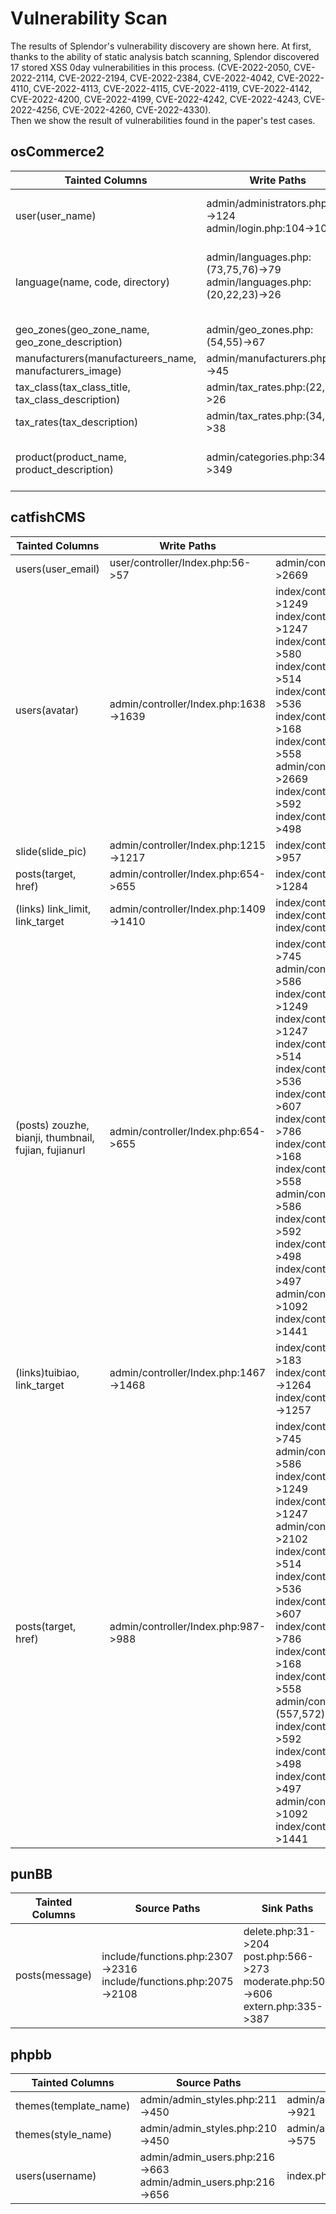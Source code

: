 # Vulnerability Scan

The results of Splendor's vulnerability discovery are shown here. 
At first, thanks to the ability of static analysis batch scanning, Splendor discovered 17 stored XSS 0day vulnerabilities in this process.
(CVE-2022-2050, CVE-2022-2114, CVE-2022-2194, CVE-2022-2384, CVE-2022-4042, CVE-2022-4110, CVE-2022-4113, CVE-2022-4115, CVE-2022-4119, CVE-2022-4142,
CVE-2022-4200, CVE-2022-4199, CVE-2022-4242, CVE-2022-4243, CVE-2022-4256, CVE-2022-4260, CVE-2022-4330).<br>
Then we show the result of vulnerabilities found in the paper's test cases.


## osCommerce2

| Tainted Columns                                         | Write Paths                                                  | Read Paths                                                   |
  | ------------------------------------------------------- | ------------------------------------------------------------ | ------------------------------------------------------------ |
  | user(user_name)                                         | admin/administrators.php:102->124<br>admin/login.php:104->108 | admin/administrators.php:262->292<br>admin/administrators.php:262->327 |
  | language(name, code, directory)                         | admin/languages.php:(73,75,76)->79<br>admin/languages.php:(20,22,23)->26<br><br> | admin/languages.php:143->153<br>admin/languages.php:143->180<br>admin/languages.php:143->244 |
  | geo_zones(geo_zone_name, geo_zone_description)          | admin/geo_zones.php:(54,55)->67                      | admin/tax_rates.php:76->92                           |
  | manufacturers(manufactureers_name, manufacturers_image) | admin/manufacturers.php:41->45                       | admin/manufacturers.php:127->163                     |
  | tax_class(tax_class_title, tax_class_description)       | admin/tax_rates.php:(22,23)->26                      | admin/tax_rates.php:76->85<br>admin/tax_rates.php:76->169 |
  | tax_rates(tax_description)                              | admin/tax_rates.php:(34,35)->38                      | admin/tax_rates.php:76->85<br>admin/tax_rates.php:76->169 |
  | product(product_name, product_description)              | admin/categories.php:347->349<br>                    | admin/specials.php:157->169<br>admin/reviews.php:66->144<br>admin/reviews.php:66->291<br>admin/reviews.php:66->88 |
  

## catfishCMS

 | Tainted Columns                                      | Write Paths                                                  | Read Paths                                                   |
  | ---------------------------------------------------- | ------------------------------------------------------------ | ------------------------------------------------------------ |
  | users(user_email)                                    | user/controller/Index.php:56->57     | admin/controller/Index.php:2666->2669 |
  | users(avatar)                                        | admin/controller/Index.php:1638->1639 | index/controller/Index.php:1211->1249<br>index/controller/Index.php:1211->1247<br>index/controller/Common.php:562->580<br>index/controller/Common.php:502->514<br>index/controller/Common.php:519->536<br>index/controller/Index.php:157->168<br>index/controller/Common.php:541->558<br>admin/controller/Index.php:2663->2669<br>index/controller/Index.php:419->592<br>index/controller/Common.php:485->498 |
  | slide(slide_pic)                                     | admin/controller/Index.php:1215->1217 | index/controller/Common.php:954->957 |
  | posts(target, href)                                  | admin/controller/Index.php:654->655  | index/controller/Index.php:1272->1284 |
  | (links) link_limit, link_target                      | admin/controller/Index.php:1409->1410 | index/controller/Index.php:183<br>index/controller/Common.php:1264<br>index/controller/Common.php:1257 |
  | (posts) zouzhe, bianji, thumbnail, fujian, fujianurl | admin/controller/Index.php:654->655  | index/controller/Index.php:705->745<br>admin/controller/Index.php:572->586<br>index/controller/Index.php:1211->1249<br>index/controller/Index.php:1211->1247<br>index/controller/Common.php:502->514<br>index/controller/Common.php:519->536<br>index/controller/Common.php:596->607<br>index/controller/Index.php:746->786<br>index/controller/Index.php:157->168<br>index/controller/Common.php:541->558<br>admin/controller/Index.php:572->586<br>index/controller/Index.php:419->592<br>index/controller/Common.php:485->498<br>index/controller/Common.php:485->497<br>admin/controller/Index.php:1081->1092<br>index/controller/Index.php:1432->1441 |
  | (links)tuibiao, link_target                          | admin/controller/Index.php:1467->1468 | index/controller/Index.php:172->183<br>index/controller/Common.php:1261->1264<br>index/controller/Common.php:1245->1257 |
  | posts(target, href)                                  | admin/controller/Index.php:987->988  | index/controller/Index.php:705->745<br>admin/controller/Index.php:572->586<br>index/controller/Index.php:1211->1249<br>index/controller/Index.php:1211->1247<br>admin/controller/Index.php:2093->2102<br>index/controller/Common.php:502->514<br>index/controller/Common.php:519->536<br>index/controller/Common.php:596->607<br>index/controller/Index.php:746->786<br>index/controller/Index.php:157->168<br>index/controller/Common.php:541->558<br>admin/controller/Index.php:(557,572)->586<br>index/controller/Index.php:419->592<br>index/controller/Common.php:485->498<br>index/controller/Common.php:485->497<br>admin/controller/Index.php:1081->1092<br>index/controller/Index.php:1432->1441 |


## punBB

 | Tainted Columns | Source Paths                                                 | Sink Paths                                                   |
  | --------------- | ------------------------------------------------------------ | ------------------------------------------------------------ |
  | posts(message)  | include/functions.php:2307->2316<br>include/functions.php:2075->2108 | delete.php:31->204<br>post.php:566->273<br>moderate.php:504->606<br>extern.php:335->387<br> |

## phpbb

| Tainted Columns       | Source Paths                                                 | Sink Paths                      |
| --------------------- | ------------------------------------------------------------ | ------------------------------- |
| themes(template_name) | admin/admin_styles.php:211->450                              | admin/admin_styles.php:893->921 |
| themes(style_name)    | admin/admin_styles.php:210->450                              | admin/admin_styles.php:502->575 |
| users(username)       | admin/admin_users.php:216->663<br>admin/admin_users.php:216->656 | index.php:228->434              |

